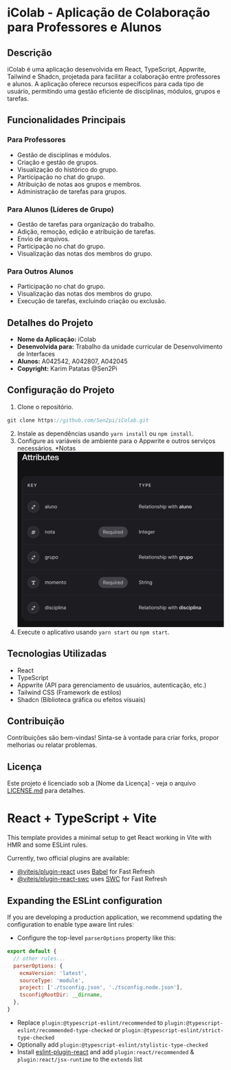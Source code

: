 # iColab - Aplicação de Colaboração para Professores e Alunos

## Descrição
iColab é uma aplicação desenvolvida em React, TypeScript, Appwrite, Tailwind e Shadcn, projetada para facilitar a colaboração entre professores e alunos. A aplicação oferece recursos específicos para cada tipo de usuário, permitindo uma gestão eficiente de disciplinas, módulos, grupos e tarefas.

## Funcionalidades Principais

### Para Professores
- Gestão de disciplinas e módulos.
- Criação e gestão de grupos.
- Visualização do histórico do grupo.
- Participação no chat do grupo.
- Atribuição de notas aos grupos e membros.
- Administração de tarefas para grupos.

### Para Alunos (Líderes de Grupo)
- Gestão de tarefas para organização do trabalho.
- Adição, remoção, edição e atribuição de tarefas.
- Envio de arquivos.
- Participação no chat do grupo.
- Visualização das notas dos membros do grupo.

### Para Outros Alunos
- Participação no chat do grupo.
- Visualização das notas dos membros do grupo.
- Execução de tarefas, excluindo criação ou exclusão.

## Detalhes do Projeto

- **Nome da Aplicação:** iColab
- **Desenvolvida para:** Trabalho da unidade curricular de Desenvolvimento de Interfaces
- **Alunos:** A042542, A042807, A042045
- **Copyright:** Karim Patatas @Sen2Pi

## Configuração do Projeto
1. Clone o repositório.
```javascript CMD
git clone https://github.com/Sen2pi/iColab.git
```
2. Instale as dependências usando `yarn install` ou `npm install`.
3. Configure as variáveis de ambiente para o Appwrite e outros serviços necessários.
*Notas ![Notas](public/assets/appwrite/notas.png)
4. Execute o aplicativo usando `yarn start` ou `npm start`.

## Tecnologias Utilizadas
- React
- TypeScript
- Appwrite (API para gerenciamento de usuários, autenticação, etc.)
- Tailwind CSS (Framework de estilos)
- Shadcn (Biblioteca gráfica ou efeitos visuais)

## Contribuição
Contribuições são bem-vindas! Sinta-se à vontade para criar forks, propor melhorias ou relatar problemas.

## Licença
Este projeto é licenciado sob a [Nome da Licença] - veja o arquivo [LICENSE.md](LICENSE.md) para detalhes.

# React + TypeScript + Vite

This template provides a minimal setup to get React working in Vite with HMR and some ESLint rules.

Currently, two official plugins are available:

- [@vitejs/plugin-react](https://github.com/vitejs/vite-plugin-react/blob/main/packages/plugin-react/README.md) uses [Babel](https://babeljs.io/) for Fast Refresh
- [@vitejs/plugin-react-swc](https://github.com/vitejs/vite-plugin-react-swc) uses [SWC](https://swc.rs/) for Fast Refresh

## Expanding the ESLint configuration

If you are developing a production application, we recommend updating the configuration to enable type aware lint rules:

- Configure the top-level `parserOptions` property like this:

```js
export default {
  // other rules...
  parserOptions: {
    ecmaVersion: 'latest',
    sourceType: 'module',
    project: ['./tsconfig.json', './tsconfig.node.json'],
    tsconfigRootDir: __dirname,
  },
}
```

- Replace `plugin:@typescript-eslint/recommended` to `plugin:@typescript-eslint/recommended-type-checked` or `plugin:@typescript-eslint/strict-type-checked`
- Optionally add `plugin:@typescript-eslint/stylistic-type-checked`
- Install [eslint-plugin-react](https://github.com/jsx-eslint/eslint-plugin-react) and add `plugin:react/recommended` & `plugin:react/jsx-runtime` to the `extends` list
